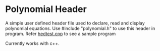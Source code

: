 # Polynomial Header

  A simple user defined header file used to declare, read and display polynomial equations.
  Use #include "polynomial.h" to use this header in program. 
  Refer [hedtest.cpp](https://github.com/ANU1o/headerPolynomial-/blob/main/hedtest.cpp) to see a sample program  
  
  Currently works with c++.  

